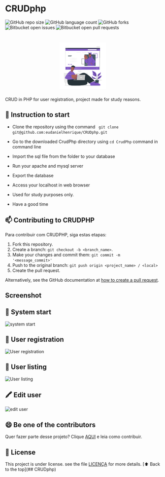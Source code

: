# CRUDphp

 
![GitHub repo size](https://img.shields.io/github/repo-size/eudanielhenrique/CRUDphp?style=for-the-badge)
![GitHub language count](https://img.shields.io/github/languages/count/eudanielhenrique/CRUDphp?style=for-the-badge)
![GitHub forks](https://img.shields.io/github/forks/eudanielhenrique/CRUDphp?style=for-the-badge)
![Bitbucket open issues](https://img.shields.io/bitbucket/issues/eudanielhenrique/CRUDphp?style=for-the-badge)
![Bitbucket open pull requests](https://img.shields.io/bitbucket/pr-raw/eudanielhenrique/CRUDphp?style=for-the-badge)


<h1 align="center">
 <img src="/assets/img/illustrations/Online%20page-cuate.svg" style="width: 30%!important;" alt="User registration"></center>
</h1>

CRUD in PHP for user registration, project made for study reasons.

## 🚀 Instruction to start
- Clone the repository using the command ``` git clone git@github.com:eudanielhenrique/CRUDphp.git```
- Go to the downloaded CrudPhp directory using ```cd CrudPhp``` command in command line
- Import the sql file from the folder to your database

- Run your apache and mysql server
- Export the database
- Access your localhost in web browser
- Used for study purposes only.
- Have a good time

## 📫 Contributing to CRUDPHP
<!---Se o seu README for longo ou se você tiver algum processo ou etapas específicas que deseja que os contribuidores sigam, considere a criação de um arquivo CONTRIBUTING.md separado--->
Para contribuir com CRUDPHP, siga estas etapas:

1. Fork this repository.
2. Create a branch: `git checkout -b <branch_name>`.
3. Make your changes and commit them: `git commit -m '<message_commit>'`
4. Push to the original branch: `git push origin <project_name> / <local>`
5. Create the pull request.

Alternatively, see the GitHub documentation at [how to create a pull request](https://help.github.com/en/github/collaborating-with-issues-and-pull-requests/creating-a-pull-request ).


## Screenshot

## 🚀 System start
<img src="https://i.imgur.com/AcIzQAZ.png" alt="system start">

## 👥 User registration
<img src="https://i.imgur.com/eUMQgqB.png" alt="User registration">

## 📃 User listing
<img src="https://i.imgur.com/qQCvocE.png" alt="User listing">

## 🖍  Edit user
<img src="https://i.imgur.com/qQCvocE.png" alt="edit user">


## 😄 Be one of the contributors<br>

Quer fazer parte desse projeto? Clique [AQUI](CONTRIBUTING.md) e leia como contribuir.

## 📝 License

This project is under license. see the file [LICENÇA](LICENSE.md) for more details.
[⬆ Back to the top](## CRUDphp)<br>
